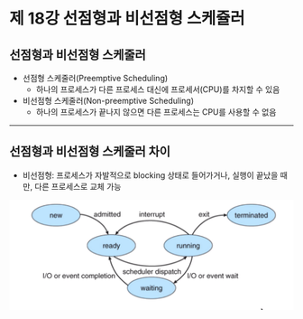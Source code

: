 # 제 18강 선점형과 비선점형 스케쥴러
## 선점형과 비선점형 스케줄러 
- 선점형 스케줄러(Preemptive Scheduling)
  - 하나의 프로세스가 다른 프로세스 대신에 프로세서(CPU)를 차지할 수 있음 
- 비선점형 스케줄러(Non-preemptive Scheduling)
  - 하나의 프로세스가 끝나지 않으면 다른 프로세스는 CPU를 사용할 수 없음  

---
## 선점형과 비선점형 스케줄러 차이 
- 비선점형: 프로세스가 자발적으로 blocking 상태로 들어가거나, 실행이 끝났을 때만, 다른 프로세스로 교체 가능 

![비선점형](../img/non_preemptive_scheduling.png)